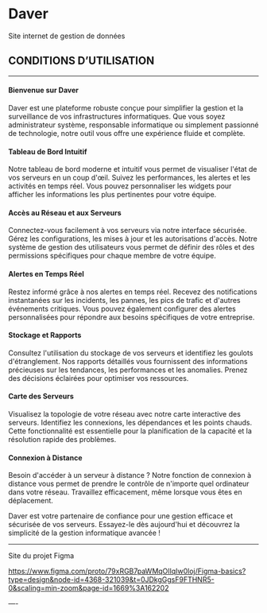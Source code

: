 # Daver
Site internet de gestion de données


## CONDITIONS D’UTILISATION

---
#### Bienvenue sur Daver

Daver est une plateforme robuste conçue pour simplifier la gestion et la surveillance de vos infrastructures informatiques. Que vous soyez administrateur système, responsable informatique ou simplement passionné de technologie, notre outil vous offre une expérience fluide et complète.

#### Tableau de Bord Intuitif

Notre tableau de bord moderne et intuitif vous permet de visualiser l'état de vos serveurs en un coup d'œil. Suivez les performances, les alertes et les activités en temps réel. Vous pouvez personnaliser les widgets pour afficher les informations les plus pertinentes pour votre équipe.

#### Accès au Réseau et aux Serveurs

Connectez-vous facilement à vos serveurs via notre interface sécurisée. Gérez les configurations, les mises à jour et les autorisations d'accès. Notre système de gestion des utilisateurs vous permet de définir des rôles et des permissions spécifiques pour chaque membre de votre équipe.

#### Alertes en Temps Réel

Restez informé grâce à nos alertes en temps réel. Recevez des notifications instantanées sur les incidents, les pannes, les pics de trafic et d'autres événements critiques. Vous pouvez également configurer des alertes personnalisées pour répondre aux besoins spécifiques de votre entreprise.

#### Stockage et Rapports

Consultez l'utilisation du stockage de vos serveurs et identifiez les goulots d'étranglement. Nos rapports détaillés vous fournissent des informations précieuses sur les tendances, les performances et les anomalies. Prenez des décisions éclairées pour optimiser vos ressources.

#### Carte des Serveurs

Visualisez la topologie de votre réseau avec notre carte interactive des serveurs. Identifiez les connexions, les dépendances et les points chauds. Cette fonctionnalité est essentielle pour la planification de la capacité et la résolution rapide des problèmes.

#### Connexion à Distance

Besoin d'accéder à un serveur à distance ? Notre fonction de connexion à distance vous permet de prendre le contrôle de n'importe quel ordinateur dans votre réseau. Travaillez efficacement, même lorsque vous êtes en déplacement.

Daver est votre partenaire de confiance pour une gestion efficace et sécurisée de vos serveurs. Essayez-le dès aujourd'hui et découvrez la simplicité de la gestion informatique avancée !


---

Site du projet Figma 

https://www.figma.com/proto/79xRGB7paWMqOIlqIw0loj/Figma-basics?type=design&node-id=4368-321039&t=0JDkgGgsF9FTHNR5-0&scaling=min-zoom&page-id=1669%3A162202

—- 


